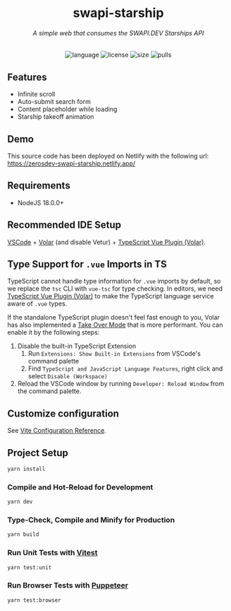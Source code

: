 <h1 align="center">swapi-starship</h1>
<h6 align="center">A simple web that consumes the SWAPI.DEV Starships API</h6>

<p align="center">
  <img src="https://img.shields.io/github/languages/top/zerosdev/swapi-starship" alt="language"/>
  <img src="https://img.shields.io/github/license/zerosdev/swapi-starship" alt="license"/>
  <img src="https://img.shields.io/github/languages/code-size/zerosdev/swapi-starship" alt="size"/>
  <img src="https://img.shields.io/badge/PRs-welcome-brightgreen.svg" alt="pulls"/>
</p>

## Features
- Infinite scroll
- Auto-submit search form
- Content placeholder while loading
- Starship takeoff animation

## Demo
This source code has been deployed on Netlify with the following url: https://zerosdev-swapi-starship.netlify.app/


## Requirements
- NodeJS 18.0.0+

## Recommended IDE Setup

[VSCode](https://code.visualstudio.com/) + [Volar](https://marketplace.visualstudio.com/items?itemName=Vue.volar) (and disable Vetur) + [TypeScript Vue Plugin (Volar)](https://marketplace.visualstudio.com/items?itemName=Vue.vscode-typescript-vue-plugin).

## Type Support for `.vue` Imports in TS

TypeScript cannot handle type information for `.vue` imports by default, so we replace the `tsc` CLI with `vue-tsc` for type checking. In editors, we need [TypeScript Vue Plugin (Volar)](https://marketplace.visualstudio.com/items?itemName=Vue.vscode-typescript-vue-plugin) to make the TypeScript language service aware of `.vue` types.

If the standalone TypeScript plugin doesn't feel fast enough to you, Volar has also implemented a [Take Over Mode](https://github.com/johnsoncodehk/volar/discussions/471#discussioncomment-1361669) that is more performant. You can enable it by the following steps:

1. Disable the built-in TypeScript Extension
    1) Run `Extensions: Show Built-in Extensions` from VSCode's command palette
    2) Find `TypeScript and JavaScript Language Features`, right click and select `Disable (Workspace)`
2. Reload the VSCode window by running `Developer: Reload Window` from the command palette.

## Customize configuration

See [Vite Configuration Reference](https://vitejs.dev/config/).

## Project Setup

```sh
yarn install
```

### Compile and Hot-Reload for Development

```sh
yarn dev
```

### Type-Check, Compile and Minify for Production

```sh
yarn build
```

### Run Unit Tests with [Vitest](https://vitest.dev/)

```sh
yarn test:unit
```

### Run Browser Tests with [Puppeteer](https://pptr.dev/)

```sh
yarn test:browser
```

